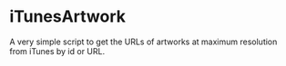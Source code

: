 # iTunesArtwork
A very simple script to get the URLs of artworks at maximum resolution from iTunes by id or URL.
